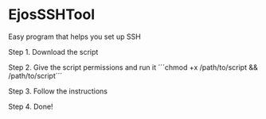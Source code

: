 # EjosSSHTool
Easy program that helps you set up SSH

Step 1.
Download the script 

Step 2.
Give the script permissions and run it ´´´chmod +x /path/to/script && /path/to/script´´´

Step 3.
Follow the instructions

Step 4. 
Done!

